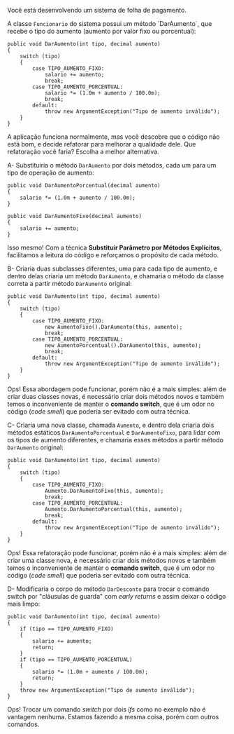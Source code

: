 ﻿Você está desenvolvendo um sistema de folha de pagamento.

A classe `Funcionario` do sistema possui um método `DarAumento´,
que recebe o tipo do aumento (aumento por valor fixo ou porcentual):

```
public void DarAumento(int tipo, decimal aumento)
{
    switch (tipo)
    {
        case TIPO_AUMENTO_FIXO:
            salario += aumento;
            break;
        case TIPO_AUMENTO_PORCENTUAL:
            salario *= (1.0m + aumento / 100.0m);
            break;
        default:
            throw new ArgumentException("Tipo de aumento inválido");
    }
}
```

A aplicação funciona normalmente, mas você descobre que o código não está bom, e decide refatorar para melhorar
a qualidade dele. Que refatoração você faria? Escolha a melhor alternativa.

A-
Substituiria o método `DarAumento` por dois métodos, cada um para
um tipo de operação de aumento:

```
public void DarAumentoPorcentual(decimal aumento)
{
    salario *= (1.0m + aumento / 100.0m);
}

public void DarAumentoFixo(decimal aumento)
{
    salario += aumento;
}
```
Isso mesmo! Com a técnica **Substituir Parâmetro por Métodos Explícitos**,
facilitamos a leitura do código e reforçamos o propósito de cada método.

B-
Criaria duas subclasses diferentes, uma para cada tipo de aumento,
e dentro delas criaria um método `DarAumento`, e chamaria o método
da classe correta a partir método `DarAumento` original:

```
public void DarAumento(int tipo, decimal aumento)
{
    switch (tipo)
    {
        case TIPO_AUMENTO_FIXO:
            new AumentoFixo().DarAumento(this, aumento);
            break;
        case TIPO_AUMENTO_PORCENTUAL:
            new AumentoPorcentual().DarAumento(this, aumento);
            break;
        default:
            throw new ArgumentException("Tipo de aumento inválido");
    }
}
```
Ops! Essa abordagem pode funcionar, porém não é a mais simples: além
de criar duas classes novas, é necessário criar dois métodos novos
e também temos o inconveniente de manter o **comando switch**, que 
é um odor no código (*code smell*) que poderia ser evitado com outra técnica.

C-
Criaria uma nova classe, chamada `Aumento`, e dentro dela 
criaria dois métodos estáticos `DarAumentoPorcentual` e `DarAumentoFixo`,
para lidar com os tipos de aumento diferentes, e chamaria esses métodos
a partir método `DarAumento` original:

```
public void DarAumento(int tipo, decimal aumento)
{
    switch (tipo)
    {
        case TIPO_AUMENTO_FIXO:
            Aumento.DarAumentoFixo(this, aumento);
            break;
        case TIPO_AUMENTO_PORCENTUAL:
            Aumento.DarAumentoPorcentual(this, aumento);
            break;
        default:
            throw new ArgumentException("Tipo de aumento inválido");
    }
}
```
Ops! Essa refatoração pode funcionar, porém não é a mais simples: além
de criar uma classe nova, é necessário criar dois métodos novos
e também temos o inconveniente de manter o **comando switch**, que 
é um odor no código (*code smell*) que poderia ser evitado com outra técnica.


D-
Modificaria o corpo do método `DarDesconto` para trocar o comando switch
por "cláusulas de guarda" com _early returns_ e assim deixar o código mais limpo:

```
public void DarAumento(int tipo, decimal aumento)
{
    if (tipo == TIPO_AUMENTO_FIXO)
    {
        salario += aumento;
        return;
    }
    if (tipo == TIPO_AUMENTO_PORCENTUAL)
    {
        salario *= (1.0m + aumento / 100.0m);
        return;
    }
    throw new ArgumentException("Tipo de aumento inválido");
}
```

Ops! Trocar um comando *switch* por dois *ifs* como no exemplo não é vantagem 
nenhuma. Estamos fazendo a mesma coisa, porém com outros comandos.



